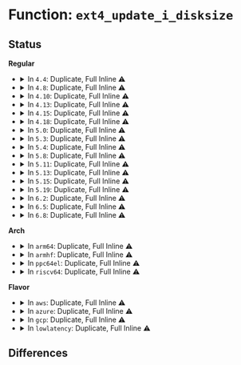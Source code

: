 # Function: <code>ext4_update_i_disksize</code>

## Status
<b>Regular</b>
<ul>
<li>
<details>
<summary>In <code>4.4</code>: Duplicate, Full Inline ⚠️</summary>

**Collision:** Static Duplication

**Inline:** Full

**Transformation:** False

**Instances:**

```
In fs/ext4/inode.c (ffffffff8129de75)
Location: fs/ext4/ext4.h:2825
Inline: True
Inline callers:
  - fs/ext4/inode.c:ext4_write_end
  - fs/ext4/inode.c:ext4_da_write_end
  - fs/ext4/inode.c:ext4_journalled_write_end
```
```
In fs/ext4/extents.c (ffffffff812c33d5)
Location: fs/ext4/ext4.h:2825
Inline: True
Inline callers:
  - fs/ext4/extents.c:ext4_fallocate
```
</details>
</li>
<li>
<details>
<summary>In <code>4.8</code>: Duplicate, Full Inline ⚠️</summary>

**Collision:** Static Duplication

**Inline:** Full

**Transformation:** False

**Instances:**

```
In fs/ext4/inode.c (ffffffff812ca173)
Location: fs/ext4/ext4.h:2860
Inline: True
Inline callers:
  - fs/ext4/inode.c:ext4_update_disksize_before_punch
  - fs/ext4/inode.c:ext4_da_write_end
  - fs/ext4/inode.c:ext4_journalled_write_end
  - fs/ext4/inode.c:ext4_write_end
```
```
In fs/ext4/extents.c (ffffffff812fa8b9)
Location: fs/ext4/ext4.h:2860
Inline: True
Inline callers:
  - fs/ext4/extents.c:ext4_fallocate
```
</details>
</li>
<li>
<details>
<summary>In <code>4.10</code>: Duplicate, Full Inline ⚠️</summary>

**Collision:** Static Duplication

**Inline:** Full

**Transformation:** False

**Instances:**

```
In fs/ext4/inode.c (ffffffff812dfe43)
Location: fs/ext4/ext4.h:2838
Inline: True
Inline callers:
  - fs/ext4/inode.c:ext4_update_disksize_before_punch
  - fs/ext4/inode.c:ext4_iomap_end
  - fs/ext4/inode.c:ext4_da_write_end
  - fs/ext4/inode.c:ext4_journalled_write_end
  - fs/ext4/inode.c:ext4_write_end
```
```
In fs/ext4/extents.c (ffffffff8131085e)
Location: fs/ext4/ext4.h:2838
Inline: True
Inline callers:
  - fs/ext4/extents.c:ext4_fallocate
```
</details>
</li>
<li>
<details>
<summary>In <code>4.13</code>: Duplicate, Full Inline ⚠️</summary>

**Collision:** Static Duplication

**Inline:** Full

**Transformation:** False

**Instances:**

```
In fs/ext4/extents.c (ffffffff812eede8)
Location: fs/ext4/ext4.h:2856
Inline: True
Inline callers:
  - fs/ext4/extents.c:ext4_fallocate
  - fs/ext4/extents.c:ext4_alloc_file_blocks
```
```
In fs/ext4/inode.c (ffffffff81304218)
Location: fs/ext4/ext4.h:2856
Inline: True
Inline callers:
  - fs/ext4/inode.c:ext4_update_disksize_before_punch
  - fs/ext4/inode.c:ext4_iomap_end
  - fs/ext4/inode.c:ext4_da_write_end
  - fs/ext4/inode.c:ext4_journalled_write_end
  - fs/ext4/inode.c:ext4_write_end
```
```
In fs/ext4/xattr.c (ffffffff8133be8f)
Location: fs/ext4/ext4.h:2856
Inline: True
Inline callers:
  - fs/ext4/xattr.c:ext4_xattr_set_entry
```
</details>
</li>
<li>
<details>
<summary>In <code>4.15</code>: Duplicate, Full Inline ⚠️</summary>

**Collision:** Static Duplication

**Inline:** Full

**Transformation:** False

**Instances:**

```
In fs/ext4/extents.c (ffffffff813138e4)
Location: fs/ext4/ext4.h:2813
Inline: True
Inline callers:
  - fs/ext4/extents.c:ext4_fallocate
  - fs/ext4/extents.c:ext4_alloc_file_blocks
```
```
In fs/ext4/inode.c (ffffffff81328c18)
Location: fs/ext4/ext4.h:2813
Inline: True
Inline callers:
  - fs/ext4/inode.c:ext4_update_disksize_before_punch
  - fs/ext4/inode.c:ext4_iomap_end
  - fs/ext4/inode.c:ext4_da_write_end
  - fs/ext4/inode.c:ext4_journalled_write_end
  - fs/ext4/inode.c:ext4_write_end
```
```
In fs/ext4/xattr.c (ffffffff81360357)
Location: fs/ext4/ext4.h:2813
Inline: True
Inline callers:
  - fs/ext4/xattr.c:ext4_xattr_set_entry
```
</details>
</li>
<li>
<details>
<summary>In <code>4.18</code>: Duplicate, Full Inline ⚠️</summary>

**Collision:** Static Duplication

**Inline:** Full

**Transformation:** False

**Instances:**

```
In fs/ext4/extents.c (ffffffff813417f6)
Location: fs/ext4/ext4.h:2818
Inline: True
Inline callers:
  - fs/ext4/extents.c:ext4_fallocate
  - fs/ext4/extents.c:ext4_alloc_file_blocks
```
```
In fs/ext4/inode.c (ffffffff81356fa8)
Location: fs/ext4/ext4.h:2818
Inline: True
Inline callers:
  - fs/ext4/inode.c:ext4_update_disksize_before_punch
  - fs/ext4/inode.c:ext4_direct_IO
  - fs/ext4/inode.c:ext4_direct_IO
  - fs/ext4/inode.c:ext4_iomap_end
  - fs/ext4/inode.c:ext4_da_write_end
  - fs/ext4/inode.c:ext4_journalled_write_end
  - fs/ext4/inode.c:ext4_write_end
```
```
In fs/ext4/xattr.c (ffffffff8138e364)
Location: fs/ext4/ext4.h:2818
Inline: True
Inline callers:
  - fs/ext4/xattr.c:ext4_xattr_inode_lookup_create
```
</details>
</li>
<li>
<details>
<summary>In <code>5.0</code>: Duplicate, Full Inline ⚠️</summary>

**Collision:** Static Duplication

**Inline:** Full

**Transformation:** False

**Instances:**

```
In fs/ext4/extents.c (ffffffff81358e44)
Location: fs/ext4/ext4.h:2845
Inline: True
Inline callers:
  - fs/ext4/extents.c:ext4_fallocate
  - fs/ext4/extents.c:ext4_alloc_file_blocks
```
```
In fs/ext4/inode.c (ffffffff8136f2c8)
Location: fs/ext4/ext4.h:2845
Inline: True
Inline callers:
  - fs/ext4/inode.c:ext4_update_disksize_before_punch
  - fs/ext4/inode.c:ext4_direct_IO
  - fs/ext4/inode.c:ext4_direct_IO
  - fs/ext4/inode.c:ext4_iomap_end
  - fs/ext4/inode.c:ext4_da_write_end
  - fs/ext4/inode.c:ext4_journalled_write_end
  - fs/ext4/inode.c:ext4_write_end
```
```
In fs/ext4/xattr.c (ffffffff813a694b)
Location: fs/ext4/ext4.h:2845
Inline: True
Inline callers:
  - fs/ext4/xattr.c:ext4_xattr_inode_lookup_create
```
</details>
</li>
<li>
<details>
<summary>In <code>5.3</code>: Duplicate, Full Inline ⚠️</summary>

**Collision:** Static Duplication

**Inline:** Full

**Transformation:** False

**Instances:**

```
In fs/ext4/extents.c (ffffffff8137a753)
Location: fs/ext4/ext4.h:2925
Inline: True
Inline callers:
  - fs/ext4/extents.c:ext4_zero_range
  - fs/ext4/extents.c:ext4_alloc_file_blocks
```
```
In fs/ext4/inode.c (ffffffff81398819)
Location: fs/ext4/ext4.h:2925
Inline: True
Inline callers:
  - fs/ext4/inode.c:ext4_update_disksize_before_punch
  - fs/ext4/inode.c:ext4_direct_IO_write
  - fs/ext4/inode.c:ext4_direct_IO_write
  - fs/ext4/inode.c:ext4_iomap_end
  - fs/ext4/inode.c:ext4_da_write_end
  - fs/ext4/inode.c:ext4_journalled_write_end
  - fs/ext4/inode.c:ext4_write_end
```
```
In fs/ext4/xattr.c (ffffffff813d11bc)
Location: fs/ext4/ext4.h:2925
Inline: True
Inline callers:
  - fs/ext4/xattr.c:ext4_xattr_inode_lookup_create
```
</details>
</li>
<li>
<details>
<summary>In <code>5.4</code>: Duplicate, Full Inline ⚠️</summary>

**Collision:** Static Duplication

**Inline:** Full

**Transformation:** False

**Instances:**

```
In fs/ext4/extents.c (ffffffff81392c23)
Location: fs/ext4/ext4.h:2987
Inline: True
Inline callers:
  - fs/ext4/extents.c:ext4_zero_range
  - fs/ext4/extents.c:ext4_alloc_file_blocks
```
```
In fs/ext4/inode.c (ffffffff813b1255)
Location: fs/ext4/ext4.h:2987
Inline: True
Inline callers:
  - fs/ext4/inode.c:ext4_update_disksize_before_punch
  - fs/ext4/inode.c:ext4_direct_IO_write
  - fs/ext4/inode.c:ext4_direct_IO_write
  - fs/ext4/inode.c:ext4_iomap_end
  - fs/ext4/inode.c:ext4_da_write_end
  - fs/ext4/inode.c:ext4_journalled_write_end
  - fs/ext4/inode.c:ext4_write_end
```
```
In fs/ext4/xattr.c (ffffffff813ea892)
Location: fs/ext4/ext4.h:2987
Inline: True
Inline callers:
  - fs/ext4/xattr.c:ext4_xattr_inode_lookup_create
```
</details>
</li>
<li>
<details>
<summary>In <code>5.8</code>: Duplicate, Full Inline ⚠️</summary>

**Collision:** Static Duplication

**Inline:** Full

**Transformation:** False

**Instances:**

```
In fs/ext4/extents.c (ffffffff813df15f)
Location: fs/ext4/ext4.h:3098
Inline: True
Inline callers:
  - fs/ext4/extents.c:ext4_zero_range
```
```
In fs/ext4/file.c (ffffffff813e905a)
Location: fs/ext4/ext4.h:3098
Inline: True
Inline callers:
  - fs/ext4/file.c:ext4_handle_inode_extension
```
```
In fs/ext4/inode.c (ffffffff813fceb0)
Location: fs/ext4/ext4.h:3098
Inline: True
Inline callers:
  - fs/ext4/inode.c:ext4_update_disksize_before_punch
  - fs/ext4/inode.c:ext4_da_write_end
  - fs/ext4/inode.c:ext4_journalled_write_end
  - fs/ext4/inode.c:ext4_write_end
```
```
In fs/ext4/xattr.c (ffffffff8143681b)
Location: fs/ext4/ext4.h:3098
Inline: True
Inline callers:
  - fs/ext4/xattr.c:ext4_xattr_inode_write
```
</details>
</li>
<li>
<details>
<summary>In <code>5.11</code>: Duplicate, Full Inline ⚠️</summary>

**Collision:** Static Duplication

**Inline:** Full

**Transformation:** False

**Instances:**

```
In fs/ext4/extents.c (ffffffff813f0a1d)
Location: fs/ext4/ext4.h:3272
Inline: True
Inline callers:
  - fs/ext4/extents.c:ext4_zero_range
```
```
In fs/ext4/file.c (ffffffff813faec0)
Location: fs/ext4/ext4.h:3272
Inline: True
Inline callers:
  - fs/ext4/file.c:ext4_handle_inode_extension
```
```
In fs/ext4/inode.c (ffffffff8140f620)
Location: fs/ext4/ext4.h:3272
Inline: True
Inline callers:
  - fs/ext4/inode.c:ext4_update_disksize_before_punch
  - fs/ext4/inode.c:ext4_da_write_end
  - fs/ext4/inode.c:ext4_journalled_write_end
  - fs/ext4/inode.c:ext4_write_end
```
```
In fs/ext4/xattr.c (ffffffff8144f23b)
Location: fs/ext4/ext4.h:3272
Inline: True
Inline callers:
  - fs/ext4/xattr.c:ext4_xattr_inode_write
```
</details>
</li>
<li>
<details>
<summary>In <code>5.13</code>: Duplicate, Full Inline ⚠️</summary>

**Collision:** Static Duplication

**Inline:** Full

**Transformation:** False

**Instances:**

```
In fs/ext4/extents.c (ffffffff813f6eb7)
Location: fs/ext4/ext4.h:3334
Inline: True
Inline callers:
  - fs/ext4/extents.c:ext4_zero_range
```
```
In fs/ext4/file.c (ffffffff81401335)
Location: fs/ext4/ext4.h:3334
Inline: True
Inline callers:
  - fs/ext4/file.c:ext4_handle_inode_extension
```
```
In fs/ext4/inode.c (ffffffff814159a0)
Location: fs/ext4/ext4.h:3334
Inline: True
Inline callers:
  - fs/ext4/inode.c:ext4_update_disksize_before_punch
  - fs/ext4/inode.c:ext4_da_write_end
  - fs/ext4/inode.c:ext4_journalled_write_end
  - fs/ext4/inode.c:ext4_write_end
```
```
In fs/ext4/xattr.c (ffffffff81454afb)
Location: fs/ext4/ext4.h:3334
Inline: True
Inline callers:
  - fs/ext4/xattr.c:ext4_xattr_inode_write
```
</details>
</li>
<li>
<details>
<summary>In <code>5.15</code>: Duplicate, Full Inline ⚠️</summary>

**Collision:** Static Duplication

**Inline:** Full

**Transformation:** False

**Instances:**

```
In fs/ext4/extents.c (ffffffff81449b8a)
Location: fs/ext4/ext4.h:3404
Inline: True
Inline callers:
  - fs/ext4/extents.c:ext4_zero_range
```
```
In fs/ext4/file.c (ffffffff814538b5)
Location: fs/ext4/ext4.h:3404
Inline: True
Inline callers:
  - fs/ext4/file.c:ext4_handle_inode_extension
```
```
In fs/ext4/inline.c (ffffffff8145ee0a)
Location: fs/ext4/ext4.h:3404
Inline: True
Inline callers:
  - fs/ext4/inline.c:ext4_write_inline_data_end
```
```
In fs/ext4/inode.c (ffffffff81468ee0)
Location: fs/ext4/ext4.h:3404
Inline: True
Inline callers:
  - fs/ext4/inode.c:ext4_update_disksize_before_punch
  - fs/ext4/inode.c:ext4_da_write_end
  - fs/ext4/inode.c:ext4_journalled_write_end
  - fs/ext4/inode.c:ext4_write_end
```
```
In fs/ext4/xattr.c (ffffffff814a8c21)
Location: fs/ext4/ext4.h:3404
Inline: True
Inline callers:
  - fs/ext4/xattr.c:ext4_xattr_inode_write
```
</details>
</li>
<li>
<details>
<summary>In <code>5.19</code>: Duplicate, Full Inline ⚠️</summary>

**Collision:** Static Duplication

**Inline:** Full

**Transformation:** False

**Instances:**

```
In fs/ext4/extents.c (ffffffff814c6278)
Location: fs/ext4/ext4.h:3367
Inline: True
Inline callers:
  - fs/ext4/extents.c:ext4_zero_range
```
```
In fs/ext4/file.c (ffffffff814d1458)
Location: fs/ext4/ext4.h:3367
Inline: True
Inline callers:
  - fs/ext4/file.c:ext4_handle_inode_extension
```
```
In fs/ext4/inline.c (ffffffff814dd5a5)
Location: fs/ext4/ext4.h:3367
Inline: True
Inline callers:
  - fs/ext4/inline.c:ext4_write_inline_data_end
```
```
In fs/ext4/inode.c (ffffffff814e8cce)
Location: fs/ext4/ext4.h:3367
Inline: True
Inline callers:
  - fs/ext4/inode.c:ext4_update_disksize_before_punch
  - fs/ext4/inode.c:ext4_da_write_end
  - fs/ext4/inode.c:ext4_journalled_write_end
  - fs/ext4/inode.c:ext4_write_end
```
```
In fs/ext4/xattr.c (ffffffff815301d5)
Location: fs/ext4/ext4.h:3367
Inline: True
Inline callers:
  - fs/ext4/xattr.c:ext4_xattr_inode_write
```
</details>
</li>
<li>
<details>
<summary>In <code>6.2</code>: Duplicate, Full Inline ⚠️</summary>

**Collision:** Static Duplication

**Inline:** Full

**Transformation:** False

**Instances:**

```
In fs/ext4/extents.c (ffffffff8155e808)
Location: fs/ext4/ext4.h:3380
Inline: True
Inline callers:
  - fs/ext4/extents.c:ext4_zero_range
```
```
In fs/ext4/file.c (ffffffff81569f80)
Location: fs/ext4/ext4.h:3380
Inline: True
Inline callers:
  - fs/ext4/file.c:ext4_handle_inode_extension
```
```
In fs/ext4/inline.c (ffffffff81576606)
Location: fs/ext4/ext4.h:3380
Inline: True
Inline callers:
  - fs/ext4/inline.c:ext4_write_inline_data_end
```
```
In fs/ext4/inode.c (ffffffff815827c3)
Location: fs/ext4/ext4.h:3380
Inline: True
Inline callers:
  - fs/ext4/inode.c:ext4_update_disksize_before_punch
  - fs/ext4/inode.c:ext4_da_write_end
  - fs/ext4/inode.c:ext4_journalled_write_end
  - fs/ext4/inode.c:ext4_write_end
```
```
In fs/ext4/xattr.c (ffffffff815cebd6)
Location: fs/ext4/ext4.h:3380
Inline: True
Inline callers:
  - fs/ext4/xattr.c:ext4_xattr_inode_write
```
</details>
</li>
<li>
<details>
<summary>In <code>6.5</code>: Duplicate, Full Inline ⚠️</summary>

**Collision:** Static Duplication

**Inline:** Full

**Transformation:** False

**Instances:**

```
In fs/ext4/extents.c (ffffffff81596605)
Location: fs/ext4/ext4.h:3359
Inline: True
Inline callers:
  - fs/ext4/extents.c:ext4_zero_range
```
```
In fs/ext4/file.c (ffffffff815a1d77)
Location: fs/ext4/ext4.h:3359
Inline: True
Inline callers:
  - fs/ext4/file.c:ext4_handle_inode_extension
```
```
In fs/ext4/inline.c (ffffffff815addb0)
Location: fs/ext4/ext4.h:3359
Inline: True
Inline callers:
  - fs/ext4/inline.c:ext4_write_inline_data_end
```
```
In fs/ext4/inode.c (ffffffff815b93b3)
Location: fs/ext4/ext4.h:3359
Inline: True
Inline callers:
  - fs/ext4/inode.c:ext4_update_disksize_before_punch
  - fs/ext4/inode.c:ext4_da_write_end
  - fs/ext4/inode.c:ext4_journalled_write_end
  - fs/ext4/inode.c:ext4_write_end
```
```
In fs/ext4/xattr.c (ffffffff816064b5)
Location: fs/ext4/ext4.h:3359
Inline: True
Inline callers:
  - fs/ext4/xattr.c:ext4_xattr_inode_write
```
</details>
</li>
<li>
<details>
<summary>In <code>6.8</code>: Duplicate, Full Inline ⚠️</summary>

**Collision:** Static Duplication

**Inline:** Full

**Transformation:** False

**Instances:**

```
In fs/ext4/extents.c (ffffffff815cf29e)
Location: fs/ext4/ext4.h:3379
Inline: True
Inline callers:
  - fs/ext4/extents.c:ext4_zero_range
```
```
In fs/ext4/file.c (ffffffff815da8ea)
Location: fs/ext4/ext4.h:3379
Inline: True
Inline callers:
  - fs/ext4/file.c:ext4_handle_inode_extension
```
```
In fs/ext4/inline.c (ffffffff815e6b70)
Location: fs/ext4/ext4.h:3379
Inline: True
Inline callers:
  - fs/ext4/inline.c:ext4_write_inline_data_end
```
```
In fs/ext4/inode.c (ffffffff815f2133)
Location: fs/ext4/ext4.h:3379
Inline: True
Inline callers:
  - fs/ext4/inode.c:ext4_update_disksize_before_punch
  - fs/ext4/inode.c:ext4_da_write_end
  - fs/ext4/inode.c:ext4_journalled_write_end
  - fs/ext4/inode.c:ext4_write_end
```
```
In fs/ext4/xattr.c (ffffffff8163f1f5)
Location: fs/ext4/ext4.h:3379
Inline: True
Inline callers:
  - fs/ext4/xattr.c:ext4_xattr_inode_write
```
</details>
</li>
</ul>
<b>Arch</b>
<ul>
<li>
<details>
<summary>In <code>arm64</code>: Duplicate, Full Inline ⚠️</summary>

**Collision:** Static Duplication

**Inline:** Full

**Transformation:** False

**Instances:**

```
In fs/ext4/extents.c (ffff8000104653dc)
Location: fs/ext4/ext4.h:2987
Inline: True
Inline callers:
  - fs/ext4/extents.c:ext4_zero_range
  - fs/ext4/extents.c:ext4_alloc_file_blocks
```
```
In fs/ext4/inode.c (ffff800010485ba8)
Location: fs/ext4/ext4.h:2987
Inline: True
Inline callers:
  - fs/ext4/inode.c:ext4_update_disksize_before_punch
  - fs/ext4/inode.c:ext4_direct_IO_write
  - fs/ext4/inode.c:ext4_direct_IO_write
  - fs/ext4/inode.c:ext4_iomap_end
  - fs/ext4/inode.c:ext4_da_write_end
  - fs/ext4/inode.c:ext4_journalled_write_end
  - fs/ext4/inode.c:ext4_write_end
```
```
In fs/ext4/xattr.c (ffff8000104c2dc0)
Location: fs/ext4/ext4.h:2987
Inline: True
Inline callers:
  - fs/ext4/xattr.c:ext4_xattr_inode_lookup_create
```
</details>
</li>
<li>
<details>
<summary>In <code>armhf</code>: Duplicate, Full Inline ⚠️</summary>

**Collision:** Static Duplication

**Inline:** Full

**Transformation:** False

**Instances:**

```
In fs/ext4/extents.c (c0626908)
Location: fs/ext4/ext4.h:2987
Inline: True
Inline callers:
  - fs/ext4/extents.c:ext4_zero_range
  - fs/ext4/extents.c:ext4_alloc_file_blocks
```
```
In fs/ext4/inode.c (c0647858)
Location: fs/ext4/ext4.h:2987
Inline: True
Inline callers:
  - fs/ext4/inode.c:ext4_update_disksize_before_punch
  - fs/ext4/inode.c:ext4_direct_IO_write
  - fs/ext4/inode.c:ext4_direct_IO_write
  - fs/ext4/inode.c:ext4_iomap_end
  - fs/ext4/inode.c:ext4_da_write_end
  - fs/ext4/inode.c:ext4_journalled_write_end
  - fs/ext4/inode.c:ext4_write_end
```
```
In fs/ext4/xattr.c (c0686064)
Location: fs/ext4/ext4.h:2987
Inline: True
Inline callers:
  - fs/ext4/xattr.c:ext4_xattr_inode_write
```
</details>
</li>
<li>
<details>
<summary>In <code>ppc64el</code>: Duplicate, Full Inline ⚠️</summary>

**Collision:** Static Duplication

**Inline:** Full

**Transformation:** False

**Instances:**

```
In fs/ext4/extents.c (c000000000583bc0)
Location: fs/ext4/ext4.h:2987
Inline: True
Inline callers:
  - fs/ext4/extents.c:ext4_zero_range
  - fs/ext4/extents.c:ext4_alloc_file_blocks
```
```
In fs/ext4/inode.c (c0000000005ab580)
Location: fs/ext4/ext4.h:2987
Inline: True
Inline callers:
  - fs/ext4/inode.c:ext4_update_disksize_before_punch
  - fs/ext4/inode.c:ext4_direct_IO_write
  - fs/ext4/inode.c:ext4_direct_IO_write
  - fs/ext4/inode.c:ext4_iomap_end
  - fs/ext4/inode.c:ext4_da_write_end
  - fs/ext4/inode.c:ext4_journalled_write_end
  - fs/ext4/inode.c:ext4_write_end
```
```
In fs/ext4/xattr.c (c0000000005faed0)
Location: fs/ext4/ext4.h:2987
Inline: True
Inline callers:
  - fs/ext4/xattr.c:ext4_xattr_inode_lookup_create
```
</details>
</li>
<li>
<details>
<summary>In <code>riscv64</code>: Duplicate, Full Inline ⚠️</summary>

**Collision:** Static Duplication

**Inline:** Full

**Transformation:** False

**Instances:**

```
In fs/ext4/extents.c (ffffffe0002f3c4c)
Location: fs/ext4/ext4.h:2987
Inline: True
Inline callers:
  - fs/ext4/extents.c:ext4_zero_range
  - fs/ext4/extents.c:ext4_alloc_file_blocks
```
```
In fs/ext4/inode.c (ffffffe00030dd38)
Location: fs/ext4/ext4.h:2987
Inline: True
Inline callers:
  - fs/ext4/inode.c:ext4_update_disksize_before_punch
  - fs/ext4/inode.c:ext4_direct_IO
  - fs/ext4/inode.c:ext4_direct_IO
  - fs/ext4/inode.c:ext4_iomap_end
  - fs/ext4/inode.c:ext4_da_write_end
  - fs/ext4/inode.c:ext4_journalled_write_end
  - fs/ext4/inode.c:ext4_write_end
```
```
In fs/ext4/xattr.c (ffffffe00033e52c)
Location: fs/ext4/ext4.h:2987
Inline: True
Inline callers:
  - fs/ext4/xattr.c:ext4_xattr_inode_lookup_create
```
</details>
</li>
</ul>
<b>Flavor</b>
<ul>
<li>
<details>
<summary>In <code>aws</code>: Duplicate, Full Inline ⚠️</summary>

**Collision:** Static Duplication

**Inline:** Full

**Transformation:** False

**Instances:**

```
In fs/ext4/extents.c (ffffffff8138b203)
Location: fs/ext4/ext4.h:2987
Inline: True
Inline callers:
  - fs/ext4/extents.c:ext4_zero_range
  - fs/ext4/extents.c:ext4_alloc_file_blocks
```
```
In fs/ext4/inode.c (ffffffff813a9835)
Location: fs/ext4/ext4.h:2987
Inline: True
Inline callers:
  - fs/ext4/inode.c:ext4_update_disksize_before_punch
  - fs/ext4/inode.c:ext4_direct_IO_write
  - fs/ext4/inode.c:ext4_direct_IO_write
  - fs/ext4/inode.c:ext4_iomap_end
  - fs/ext4/inode.c:ext4_da_write_end
  - fs/ext4/inode.c:ext4_journalled_write_end
  - fs/ext4/inode.c:ext4_write_end
```
```
In fs/ext4/xattr.c (ffffffff813e2e72)
Location: fs/ext4/ext4.h:2987
Inline: True
Inline callers:
  - fs/ext4/xattr.c:ext4_xattr_inode_lookup_create
```
</details>
</li>
<li>
<details>
<summary>In <code>azure</code>: Duplicate, Full Inline ⚠️</summary>

**Collision:** Static Duplication

**Inline:** Full

**Transformation:** False

**Instances:**

```
In fs/ext4/extents.c (ffffffff8137bc93)
Location: fs/ext4/ext4.h:2987
Inline: True
Inline callers:
  - fs/ext4/extents.c:ext4_zero_range
  - fs/ext4/extents.c:ext4_alloc_file_blocks
```
```
In fs/ext4/inode.c (ffffffff8139a2c5)
Location: fs/ext4/ext4.h:2987
Inline: True
Inline callers:
  - fs/ext4/inode.c:ext4_update_disksize_before_punch
  - fs/ext4/inode.c:ext4_direct_IO_write
  - fs/ext4/inode.c:ext4_direct_IO_write
  - fs/ext4/inode.c:ext4_iomap_end
  - fs/ext4/inode.c:ext4_da_write_end
  - fs/ext4/inode.c:ext4_journalled_write_end
  - fs/ext4/inode.c:ext4_write_end
```
```
In fs/ext4/xattr.c (ffffffff813d38f2)
Location: fs/ext4/ext4.h:2987
Inline: True
Inline callers:
  - fs/ext4/xattr.c:ext4_xattr_inode_lookup_create
```
</details>
</li>
<li>
<details>
<summary>In <code>gcp</code>: Duplicate, Full Inline ⚠️</summary>

**Collision:** Static Duplication

**Inline:** Full

**Transformation:** False

**Instances:**

```
In fs/ext4/extents.c (ffffffff81388b63)
Location: fs/ext4/ext4.h:2987
Inline: True
Inline callers:
  - fs/ext4/extents.c:ext4_zero_range
  - fs/ext4/extents.c:ext4_alloc_file_blocks
```
```
In fs/ext4/inode.c (ffffffff813a7095)
Location: fs/ext4/ext4.h:2987
Inline: True
Inline callers:
  - fs/ext4/inode.c:ext4_update_disksize_before_punch
  - fs/ext4/inode.c:ext4_direct_IO_write
  - fs/ext4/inode.c:ext4_direct_IO_write
  - fs/ext4/inode.c:ext4_iomap_end
  - fs/ext4/inode.c:ext4_da_write_end
  - fs/ext4/inode.c:ext4_journalled_write_end
  - fs/ext4/inode.c:ext4_write_end
```
```
In fs/ext4/xattr.c (ffffffff813e01f2)
Location: fs/ext4/ext4.h:2987
Inline: True
Inline callers:
  - fs/ext4/xattr.c:ext4_xattr_inode_lookup_create
```
</details>
</li>
<li>
<details>
<summary>In <code>lowlatency</code>: Duplicate, Full Inline ⚠️</summary>

**Collision:** Static Duplication

**Inline:** Full

**Transformation:** False

**Instances:**

```
In fs/ext4/extents.c (ffffffff8139c87c)
Location: fs/ext4/ext4.h:2987
Inline: True
Inline callers:
  - fs/ext4/extents.c:ext4_zero_range
  - fs/ext4/extents.c:ext4_alloc_file_blocks
```
```
In fs/ext4/inode.c (ffffffff813bb8a5)
Location: fs/ext4/ext4.h:2987
Inline: True
Inline callers:
  - fs/ext4/inode.c:ext4_update_disksize_before_punch
  - fs/ext4/inode.c:ext4_direct_IO_write
  - fs/ext4/inode.c:ext4_direct_IO_write
  - fs/ext4/inode.c:ext4_iomap_end
  - fs/ext4/inode.c:ext4_da_write_end
  - fs/ext4/inode.c:ext4_journalled_write_end
  - fs/ext4/inode.c:ext4_write_end
```
```
In fs/ext4/xattr.c (ffffffff813f5612)
Location: fs/ext4/ext4.h:2987
Inline: True
Inline callers:
  - fs/ext4/xattr.c:ext4_xattr_inode_lookup_create
```
</details>
</li>
</ul>

## Differences
